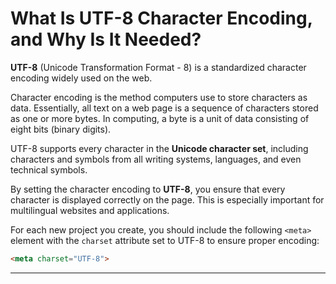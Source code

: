 # What Is UTF-8 Character Encoding, and Why Is It Needed?

**UTF-8** (Unicode Transformation Format - 8) is a standardized character encoding widely used on the web.  

Character encoding is the method computers use to store characters as data. Essentially, all text on a web page is a sequence of characters stored as one or more bytes. In computing, a byte is a unit of data consisting of eight bits (binary digits).  

UTF-8 supports every character in the **Unicode character set**, including characters and symbols from all writing systems, languages, and even technical symbols.  

By setting the character encoding to **UTF-8**, you ensure that every character is displayed correctly on the page. This is especially important for multilingual websites and applications.  

For each new project you create, you should include the following `<meta>` element with the `charset` attribute set to UTF-8 to ensure proper encoding:  
```html
<meta charset="UTF-8">
```

---